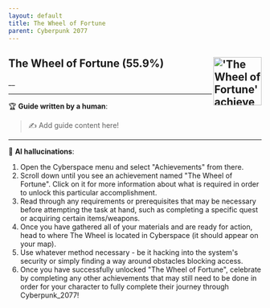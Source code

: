 ```yaml
---
layout: default
title: The Wheel of Fortune
parent: Cyberpunk 2077
---
```


## The Wheel of Fortune (55.9%) <img align="right" src="https://cdn.cloudflare.steamstatic.com/steamcommunity/public/images/apps/1091500/61c7ccea74b66ef3f5d51c078d900d930346e74a.jpg" alt="'The Wheel of Fortune' achievement icon" width="96" height="96">

__

---

:trophy: **Guide written by a human**:

> :writing_hand: Add guide content here!

---

:robot: **AI hallucinations**:

1. Open the Cyberspace menu and select "Achievements" from there.
2. Scroll down until you see an achievement named "The Wheel of Fortune". Click on it for more information about what is required in order to unlock this particular accomplishment.
3. Read through any requirements or prerequisites that may be necessary before attempting the task at hand, such as completing a specific quest or acquiring certain items/weapons.
4. Once you have gathered all of your materials and are ready for action, head to where The Wheel is located in Cyberspace (it should appear on your map).
5. Use whatever method necessary - be it hacking into the system's security or simply finding a way around obstacles blocking access.
6. Once you have successfully unlocked "The Wheel of Fortune", celebrate by completing any other achievements that may still need to be done in order for your character to fully complete their journey through Cyberpunk_2077!

